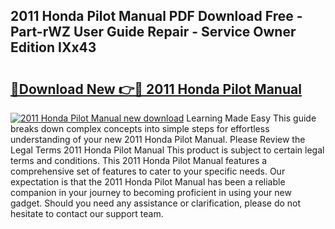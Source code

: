 ## 2011 Honda Pilot Manual PDF Download Free - Part-rWZ User Guide Repair - Service Owner Edition IXx43

# <h2><a href="http://bc42101.oget.top/?id=2011+Honda+Pilot+Manual">🔗Download New 👉🔴 2011 Honda Pilot Manual</a></h2>

[![2011 Honda Pilot Manual new download](https://i.imgur.com/5g1atiW.png)](http://bc42101.oget.top/?id=2011+Honda+Pilot+Manual)
Learning Made Easy This guide breaks down complex concepts into simple steps for effortless understanding of your new 2011 Honda Pilot Manual. Please Review the Legal Terms 2011 Honda Pilot Manual This product is subject to certain legal terms and conditions. This 2011 Honda Pilot Manual features a comprehensive set of features to cater to your specific needs. Our expectation is that the 2011 Honda Pilot Manual has been a reliable companion in your journey to becoming proficient in using your new gadget. Should you need any assistance or clarification, please do not hesitate to contact our support team.
